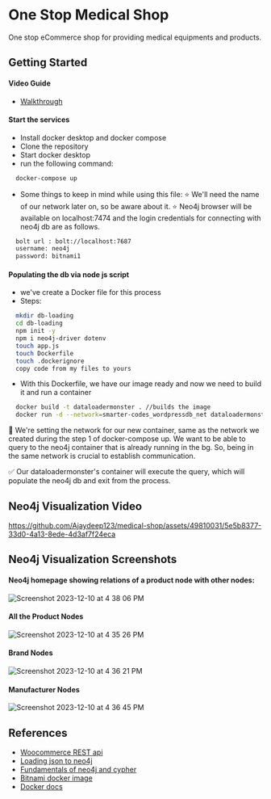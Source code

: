 # One Stop Medical Shop

One stop eCommerce shop for providing medical equipments and products.


## Getting Started
#### Video Guide
  - [Walkthrough](https://drive.google.com/file/d/18T9BRBusmzUUApdaF7y_c5LIaVPwshqC/view?usp=sharing)
#### Start the services
- Install docker desktop and docker compose
- Clone the repository
- Start docker desktop
- run the following command:
```bash
  docker-compose up 
```
- Some things to keep in mind while using this file:
⭐️ We'll need the name of our network later on, so be aware about it.
⭐️ Neo4j browser will be available on localhost:7474 and the login credentials
    for connecting with neo4j db are as follows. 
```bash
  bolt url : bolt://localhost:7687
  username: neo4j
  password: bitnami1
```
#### Populating the db via node js script
- we've create a Docker file for this process
- Steps:
```bash
  mkdir db-loading
  cd db-loading
  npm init -y
  npm i neo4j-driver dotenv
  touch app.js
  touch Dockerfile
  touch .dockerignore
  copy code from my files to yours
```
- With this Dockerfile, we have our image ready and now we need to build it and run a container
```bash
  docker build -t dataloadermonster . //builds the image
  docker run -d --network=smarter-codes_wordpressdb_net dataloadermonster //starts a container with above image.
```
📌 We're setting the network for our new container, same as the network we created during the step 1 of docker-compose up. We want to be able to query to the neo4j container that is already running in the bg. So, being in the same network is crucial to establish communication.

✅ Our dataloadermonster's container will execute the query, which will populate the neo4j db and exit from the process.

## Neo4j Visualization Video
https://github.com/Ajaydeep123/medical-shop/assets/49810031/5e5b8377-33d0-4a13-8ede-4d3af7f24eca

## Neo4j Visualization Screenshots

#### Neo4j homepage showing relations of a product node with other nodes:
![Screenshot 2023-12-10 at 4 38 06 PM](https://github.com/Ajaydeep123/medical-shop/assets/49810031/2c6600f8-1529-444d-8eb0-6a614319cb4c)
#### All the Product Nodes
![Screenshot 2023-12-10 at 4 35 26 PM](https://github.com/Ajaydeep123/medical-shop/assets/49810031/3ee936f2-116f-4d41-bd4b-c46b1fd247a6)
#### Brand Nodes
![Screenshot 2023-12-10 at 4 36 21 PM](https://github.com/Ajaydeep123/medical-shop/assets/49810031/04188f6c-3cf1-4744-9c76-86ce8be09751)
#### Manufacturer Nodes
![Screenshot 2023-12-10 at 4 36 45 PM](https://github.com/Ajaydeep123/medical-shop/assets/49810031/821ddce3-1a5b-4580-9e51-c47645c11dae)




## References
- [Woocommerce REST api](https://woocommerce.github.io/woocommerce-rest-api-docs/?javascript#introduction)
- [Loading json to neo4j](https://neo4j.com/labs/apoc/4.1/import/load-json/)
- [Fundamentals of neo4j and cypher](https://graphacademy.neo4j.com/)
- [Bitnami docker image](https://hub.docker.com/r/bitnami/neo4j)
- [Docker docs](https://docs.docker.com/)
